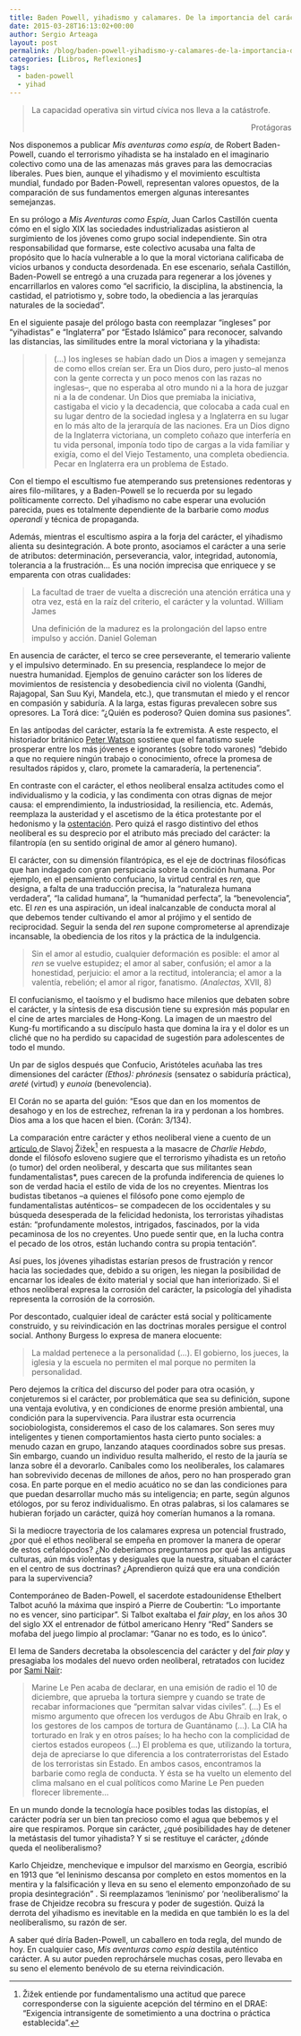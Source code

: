 ```yaml
---
title: Baden Powell, yihadismo y calamares. De la importancia del carácter
date: 2015-03-28T16:13:02+00:00
author: Sergio Arteaga
layout: post
permalink: /blog/baden-powell-yihadismo-y-calamares-de-la-importancia-del-caracter/
categories: [Libros, Reflexiones]
tags:
  - baden-powell
  - yihad
---
```

> La capacidad operativa sin virtud cívica nos lleva a la catástrofe.
>
> <p style="text-align: right;">
>   Protágoras
> </p>

Nos disponemos a publicar _Mis aventuras como espía_, de Robert Baden-Powell, cuando el terrorismo yihadista se ha instalado en el imaginario colectivo como una de las amenazas más graves para las democracias liberales. Pues bien, aunque el yihadismo y el movimiento escultista mundial, fundado por Baden-Powell, representan valores opuestos, de la comparación de sus fundamentos emergen algunas interesantes semejanzas.

En su prólogo a _Mis Aventuras como Espía_, Juan Carlos Castillón cuenta cómo en el siglo XIX las sociedades industrializadas asistieron al surgimiento de los jóvenes como grupo social independiente. Sin otra responsabilidad que formarse, este colectivo acusaba una falta de propósito que lo hacía vulnerable a lo que la moral victoriana calificaba de vicios urbanos y conducta desordenada. En ese escenario, señala Castillón, Baden-Powell se entregó a una cruzada para regenerar a los jóvenes y encarrillarlos en valores como “el sacrificio, la disciplina, la abstinencia, la castidad, el patriotismo y, sobre todo, la obediencia a las jerarquías naturales de la sociedad”.

En el siguiente pasaje del prólogo basta con reemplazar “ingleses” por “yihadistas” e “Inglaterra” por “Estado Islámico” para reconocer, salvando las distancias, las similitudes entre la moral victoriana y la yihadista:

>
>   >(&#8230;) los ingleses se habían dado un Dios a imagen y semejanza de como ellos creían ser. Era un Dios duro, pero justo–al menos con la gente correcta y un poco menos con las razas no inglesas–, que no esperaba al otro mundo ni a la hora de juzgar ni a la de condenar. Un Dios que premiaba la iniciativa, castigaba el vicio y la decadencia, que colocaba a cada cual en su lugar dentro de la sociedad inglesa y a Inglaterra en su lugar en lo más alto de la jerarquía de las naciones. Era un Dios digno de la Inglaterra victoriana, un completo coñazo que interfería en tu vida personal, imponía todo tipo de cargas a la vida familiar y exigía, como el del Viejo Testamento, una completa obediencia. Pecar en Inglaterra era un problema de Estado.
> </p>

Con el tiempo el escultismo fue atemperando sus pretensiones redentoras y aires filo-militares, y a Baden-Powell se lo recuerda por su legado políticamente correcto. Del yihadismo no cabe esperar una evolución parecida, pues es totalmente dependiente de la barbarie como _modus operandi_ y técnica de propaganda.

Además, mientras el escultismo aspira a la forja del carácter, el yihadismo alienta su desintegración. A bote pronto, asociamos el carácter a una serie de atributos: determinación, perseverancia, valor, integridad, autonomía, tolerancia a la frustración&#8230; Es una noción imprecisa que enriquece y se emparenta con otras cualidades:

> La facultad de traer de vuelta a discreción una atención errática una y otra vez, está en la raíz del criterio, el carácter y la voluntad. William James
>
> Una definición de la madurez es la prolongación del lapso entre impulso y acción. Daniel Goleman

En ausencia de carácter, el terco se cree perseverante, el temerario valiente y el impulsivo determinado. En su presencia, resplandece lo mejor de nuestra humanidad. Ejemplos de genuino carácter son los líderes de movimientos de resistencia y desobediencia civil no violenta (Gandhi, Rajagopal, San Suu Kyi, Mandela, etc.), que transmutan el miedo y el rencor en compasión y sabiduría. A la larga, estas figuras prevalecen sobre sus opresores. La Torá dice: “¿Quién es poderoso? Quien domina sus pasiones”.

En las antípodas del carácter, estaría la fe extremista. A este respecto, el historiador británico <a href="http://goo.gl/tf6EqE" title="Peter Jackson" target="_blank">Peter Watson</a> sostiene que el fanatismo suele prosperar entre los más jóvenes e ignorantes (sobre todo varones) “debido a que no requiere ningún trabajo o conocimiento, ofrece la promesa de resultados rápidos y, claro, promete la camaradería, la pertenencia”.

En contraste con el carácter, el ethos neoliberal ensalza actitudes como el individualismo y la codicia, y las condimenta con otras dignas de mejor causa: el emprendimiento, la industriosidad, la resiliencia, etc. Además, reemplaza la austeridad y el ascetismo de la ética protestante por el hedonismo y la <a href="http://www.elpais.com.uy/economia-y-mercado/sociedad-jactanciosa.html" title="Artículo Krugman sobre ostentación" target="_blank">ostentación</a>. Pero quizá el rasgo distintivo del ethos neoliberal es su desprecio por el atributo más preciado del carácter: la filantropía (en su sentido original de amor al género humano).

El carácter, con su dimensión filantrópica, es el eje de doctrinas filosóficas que han indagado con gran perspicacia sobre la condición humana. Por ejemplo, en el pensamiento confuciano, la virtud central es _ren,_ que designa, a falta de una traducción precisa, la “naturaleza humana verdadera”, “la calidad humana”, la “humanidad perfecta”, la “benevolencia”, etc. El _ren_ es una aspiración, un ideal inalcanzable de conducta moral al que debemos tender cultivando el amor al prójimo y el sentido de reciprocidad. Seguir la senda del _ren_ supone comprometerse al aprendizaje incansable, la obediencia de los ritos y la práctica de la indulgencia.

> Sin el amor al estudio, cualquier deformación es posible: el amor al _ren_ se vuelve estupidez; el amor al saber, confusión; el amor a la honestidad, perjuicio: el amor a la rectitud, intolerancia; el amor a la valentía, rebelión; el amor al rigor, fanatismo. _(Analectas,_ XVII, 8)

El confucianismo, el taoísmo y el budismo hace milenios que debaten sobre el carácter, y la síntesis de esa discusión tiene su expresión más popular en el cine de artes marciales de Hong-Kong. La imagen de un maestro del Kung-fu mortificando a su discípulo hasta que domina la ira y el dolor es un cliché que no ha perdido su capacidad de sugestión para adolescentes de todo el mundo.

Un par de siglos después que Confucio, Aristóteles acuñaba las tres dimensiones del carácter _(Ethos):_ _phrónesis_ (sensatez o sabiduría práctica), _areté_ (virtud) y _eunoia_ (benevolencia).

El Corán no se aparta del guión: “Esos que dan en los momentos de desahogo y en los de estrechez, refrenan la ira y perdonan a los hombres. Dios ama a los que hacen el bien. (Corán: 3/134).

La comparación entre carácter y ethos neoliberal viene a cuento de un <a href="http://www.newstatesman.com/world-affairs/2015/01/slavoj-i-ek-charlie-hebdo-massacre-are-worst-really-full-passionate-intensity" title="Zizek" target="_blank">artículo </a>de Slavoj Žižek[^1] en respuesta a la masacre de _Charlie Hebdo_, donde el filósofo esloveno sugiere que el terrorismo yihadista es un retoño (o tumor) del orden neoliberal, y descarta que sus militantes sean fundamentalistas*, pues carecen de la profunda indiferencia de quienes lo son de verdad hacia el estilo de vida de los no creyentes. Mientras los budistas tibetanos –a quienes el filósofo pone como ejemplo de fundamentalistas auténticos– se compadecen de los occidentales y su búsqueda desesperada de la felicidad hedonista, los terroristas yihadistas están: “profundamente molestos, intrigados, fascinados, por la vida pecaminosa de los no creyentes. Uno puede sentir que, en la lucha contra el pecado de los otros, están luchando contra su propia tentación”.

Así pues, los jóvenes yihadistas estarían presos de frustración y rencor hacia las sociedades que, debido a su origen, les niegan la posibilidad de encarnar los ideales de éxito material y social que han interiorizado. Si el ethos neoliberal expresa la corrosión del carácter, la psicología del yihadista representa la corrosión de la corrosión.

Por descontado, cualquier ideal de carácter está social y políticamente construido, y su reivindicación en las doctrinas morales persigue el control social. Anthony Burgess lo expresa de manera elocuente:

> La maldad pertenece a la personalidad (…). El gobierno, los jueces, la iglesia y la escuela no permiten el mal porque no permiten la personalidad.

Pero dejemos la crítica del discurso del poder para otra ocasión, y conjeturemos si el carácter, por problemática que sea su definición, supone una ventaja evolutiva, y en condiciones de enorme presión ambiental, una condición para la supervivencia. Para ilustrar esta ocurrencia sociobiologista, consideremos el caso de los calamares. Son seres muy inteligentes y tienen comportamientos hasta cierto punto sociales: a menudo cazan en grupo, lanzando ataques coordinados sobre sus presas. Sin embargo, cuando un individuo resulta malherido, el resto de la jauría se lanza sobre él a devorarlo. Caníbales como los neoliberales, los calamares han sobrevivido decenas de millones de años, pero no han prosperado gran cosa. En parte porque en el medio acuático no se dan las condiciones para que puedan desarrollar mucho más su inteligencia; en parte, según algunos etólogos, por su feroz individualismo. En otras palabras, si los calamares se hubieran forjado un carácter, quizá hoy comerían humanos a la romana.

Si la mediocre trayectoria de los calamares expresa un potencial frustrado, ¿por qué el ethos neoliberal se empeña en promover la manera de operar de estos cefalópodos? ¿No deberíamos preguntarnos por qué las antiguas culturas, aún más violentas y desiguales que la nuestra, situaban el carácter en el centro de sus doctrinas? ¿Aprendieron quizá que era una condición para la supervivencia?

Contemporáneo de Baden-Powell, el sacerdote estadounidense Ethelbert Talbot acuñó la máxima que inspiró a Pierre de Coubertin: “Lo importante no es vencer, sino participar”. Si Talbot exaltaba el _fair play_, en los años 30 del siglo XX el entrenador de fútbol americano Henry “Red” Sanders se mofaba del juego limpio al proclamar: &#8220;Ganar no es todo, es lo único&#8221;.

El lema de Sanders decretaba la obsolescencia del carácter y del _fair play_ y presagiaba los modales del nuevo orden neoliberal, retratados con lucidez por <a href="http://goo.gl/Zb1NGh" title="Sami Naïr" target="_blank">Sami Naïr</a>:

> Marine Le Pen acaba de declarar, en una emisión de radio el 10 de diciembre, que aprueba la tortura siempre y cuando se trate de recabar informaciones que “permitan salvar vidas civiles”. (…) Es el mismo argumento que ofrecen los verdugos de Abu Ghraib en Irak, o los gestores de los campos de tortura de Guantánamo (&#8230;). La CIA ha torturado en Irak y en otros países; lo ha hecho con la complicidad de ciertos estados europeos (…) El problema es que, utilizando la tortura, deja de apreciarse lo que diferencia a los contraterroristas del Estado de los terroristas sin Estado. En ambos casos, encontramos la barbarie como regla de conducta. Y ésta se ha vuelto un elemento del clima malsano en el cual políticos como Marine Le Pen pueden florecer libremente&#8230;

En un mundo donde la tecnología hace posibles todas las distopías, el carácter podría ser un bien tan precioso como el agua que bebemos y el aire que respiramos. Porque sin carácter, ¿qué posibilidades hay de detener la metástasis del tumor yihadista? Y si se restituye el carácter, ¿dónde queda el neoliberalismo?

Karlo Chjeidze, menchevique e impulsor del marxismo en Georgia, escribió en 1913 que “el leninismo descansa por completo en estos momentos en la mentira y la falsificación y lleva en su seno el elemento emponzoñado de su propia desintegración” . Si reemplazamos &#8216;leninismo&#8217; por &#8216;neoliberalismo&#8217; la frase de Chjeidze recobra su frescura y poder de sugestión. Quizá la derrota del yihadismo es inevitable en la medida en que también lo es la del neoliberalismo, su razón de ser.

A saber qué díría Baden-Powell, un caballero en toda regla, del mundo de hoy. En cualquier caso, _Mis aventuras como espía_ destila auténtico carácter. A su autor pueden reprochársele muchas cosas, pero llevaba en su seno el elemento benévolo de su eterna reivindicación.


[^1]: Žižek entiende por fundamentalismo una actitud que parece corresponderse con la siguiente acepción del término en el DRAE: “Exigencia intransigente de sometimiento a una doctrina o práctica establecida”.
